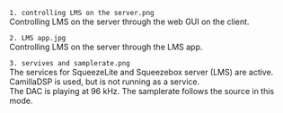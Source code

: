 ```1. controlling LMS on the server.png```<br/>
Controlling LMS on the server through the web GUI on the client.

```2. LMS app.jpg```<br/>
Controlling LMS on the server through the LMS app.

```3. servives and samplerate.png```<br/>
The services for SqueezeLite and Squeezebox server (LMS) are active.<br/>
CamillaDSP is used, but is not running as a service.<br/>
The DAC is playing at 96 kHz. The samplerate follows the source in this mode.
